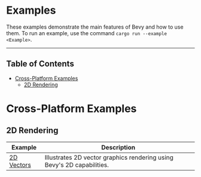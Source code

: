 # Examples

These examples demonstrate the main features of Bevy and how to use them.
To run an example, use the command `cargo run --example <Example>`.


---

## Table of Contents

- [Cross-Platform Examples](#cross-platform-examples)
  - [2D Rendering](#2d-rendering)

# Cross-Platform Examples

## 2D Rendering

Example | Description
--- | ---
[2D Vectors](../examples/2d/2d_vectors.rs) | Illustrates 2D vector graphics rendering using Bevy's 2D capabilities.